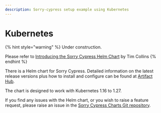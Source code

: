 ```yaml
---
description: Sorry-cypress setup example using Kubernetes
---
```


# Kubernetes

{% hint style="warning" %}
Under construction.

Please refer to [Introducing the Sorry Cypress Helm Chart](https://crumbhole.com/indroducing-the-sorry-cypress-helm-chart/) by Tim Collins
{% endhint %}

There is a Helm chart for Sorry Cypress. Detailed information on the latest release versions plus how to install and configure can be found at [Artifact Hub](https://artifacthub.io/packages/helm/sorry-cypress/sorry-cypress).

The chart is designed to work with Kubernetes 1.16 to 1.27.

If you find any issues with the Helm chart, or you wish to raise a feature request, please raise an issue in the [Sorry Cypress Charts Git repository](https://github.com/sorry-cypress/charts/issues).







